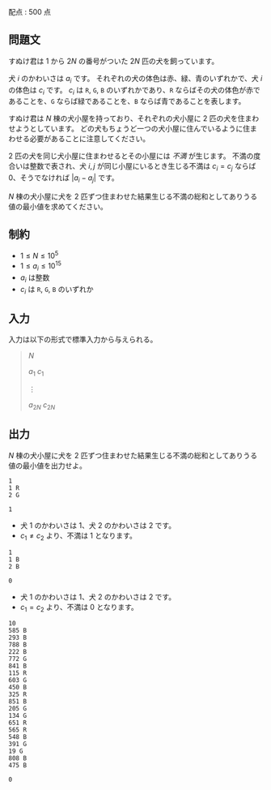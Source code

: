 配点 : $500$ 点

## 問題文

すぬけ君は $1$ から $2N$ の番号がついた $2N$ 匹の犬を飼っています。

犬 $i$ のかわいさは $a_i$ です。
それぞれの犬の体色は赤、緑、青のいずれかで、犬 $i$ の体色は $c_i$ です。
$c_i$ は `R`, `G`, `B` のいずれかであり、`R` ならばその犬の体色が赤であることを、`G` ならば緑であることを、`B` ならば青であることを表します。

すぬけ君は $N$ 棟の犬小屋を持っており、それぞれの犬小屋に $2$ 匹の犬を住まわせようとしています。
どの犬もちょうど一つの犬小屋に住んでいるように住まわせる必要があることに注意してください。

$2$ 匹の犬を同じ犬小屋に住まわせるとその小屋には *不満* が生じます。
不満の度合いは整数で表され、犬 $i,j$ が同じ小屋にいるとき生じる不満は $c_i = c_j$ ならば $0$、そうでなければ $|a_i - a_j|$ です。

$N$ 棟の犬小屋に犬を $2$ 匹ずつ住まわせた結果生じる不満の総和としてありうる値の最小値を求めてください。

## 制約

- $1 \leq N \leq 10^{5}$
- $1 \leq a_i \leq 10^{15}$
- $a_i$ は整数
- $c_i$ は `R`, `G`, `B` のいずれか

## 入力

入力は以下の形式で標準入力から与えられる。

> $N$
> 
> $a_{1}$ $c_{1}$
> 
> $\vdots$
> 
> $a_{2N}$ $c_{2N}$

## 出力

$N$ 棟の犬小屋に犬を $2$ 匹ずつ住まわせた結果生じる不満の総和としてありうる値の最小値を出力せよ。

```input1
1
1 R
2 G
```

```output1
1
```

- 犬 $1$ のかわいさは $1$、犬 $2$ のかわいさは $2$ です。
- $c_1 \neq c_2$ より、不満は $1$ となります。

```input2
1
1 B
2 B
```

```output2
0
```

- 犬 $1$ のかわいさは $1$、犬 $2$ のかわいさは $2$ です。
- $c_1 = c_2$ より、不満は $0$ となります。

```input3
10
585 B
293 B
788 B
222 B
772 G
841 B
115 R
603 G
450 B
325 R
851 B
205 G
134 G
651 R
565 R
548 B
391 G
19 G
808 B
475 B
```

```output3
0
```